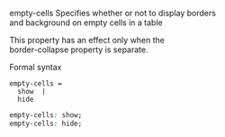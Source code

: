 empty-cells
    Specifies whether or not to display borders  
    and background on empty cells in a table  

This property has an effect only when the  
border-collapse property is separate.  

Formal syntax  
```
empty-cells = 
  show  |
  hide
```

```css
empty-cells: show;
empty-cells: hide;
```
